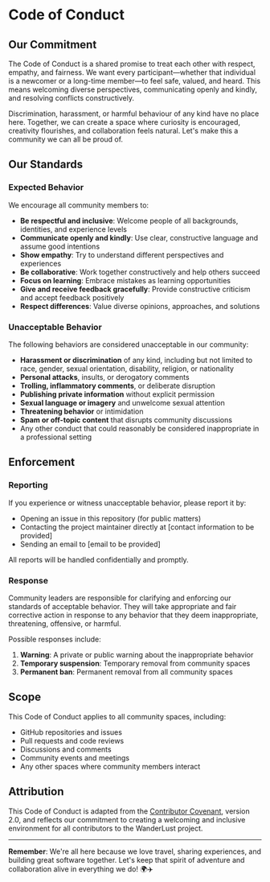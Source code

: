# Code of Conduct

## Our Commitment

The Code of Conduct is a shared promise to treat each other with respect, empathy, and fairness. We want every participant—whether that individual is a newcomer or a long-time member—to feel safe, valued, and heard. This means welcoming diverse perspectives, communicating openly and kindly, and resolving conflicts constructively.

Discrimination, harassment, or harmful behaviour of any kind have no place here. Together, we can create a space where curiosity is encouraged, creativity flourishes, and collaboration feels natural. Let's make this a community we can all be proud of.

## Our Standards

### Expected Behavior

We encourage all community members to:

- **Be respectful and inclusive**: Welcome people of all backgrounds, identities, and experience levels
- **Communicate openly and kindly**: Use clear, constructive language and assume good intentions
- **Show empathy**: Try to understand different perspectives and experiences
- **Be collaborative**: Work together constructively and help others succeed
- **Focus on learning**: Embrace mistakes as learning opportunities
- **Give and receive feedback gracefully**: Provide constructive criticism and accept feedback positively
- **Respect differences**: Value diverse opinions, approaches, and solutions

### Unacceptable Behavior

The following behaviors are considered unacceptable in our community:

- **Harassment or discrimination** of any kind, including but not limited to race, gender, sexual orientation, disability, religion, or nationality
- **Personal attacks**, insults, or derogatory comments
- **Trolling, inflammatory comments**, or deliberate disruption
- **Publishing private information** without explicit permission
- **Sexual language or imagery** and unwelcome sexual attention
- **Threatening behavior** or intimidation
- **Spam or off-topic content** that disrupts community discussions
- Any other conduct that could reasonably be considered inappropriate in a professional setting

## Enforcement

### Reporting

If you experience or witness unacceptable behavior, please report it by:

- Opening an issue in this repository (for public matters)
- Contacting the project maintainer directly at [contact information to be provided]
- Sending an email to [email to be provided]

All reports will be handled confidentially and promptly.

### Response

Community leaders are responsible for clarifying and enforcing our standards of acceptable behavior. They will take appropriate and fair corrective action in response to any behavior that they deem inappropriate, threatening, offensive, or harmful.

Possible responses include:

1. **Warning**: A private or public warning about the inappropriate behavior
2. **Temporary suspension**: Temporary removal from community spaces
3. **Permanent ban**: Permanent removal from all community spaces

## Scope

This Code of Conduct applies to all community spaces, including:

- GitHub repositories and issues
- Pull requests and code reviews
- Discussions and comments
- Community events and meetings
- Any other spaces where community members interact

## Attribution

This Code of Conduct is adapted from the [Contributor Covenant](https://www.contributor-covenant.org/), version 2.0, and reflects our commitment to creating a welcoming and inclusive environment for all contributors to the WanderLust project.

---

**Remember**: We're all here because we love travel, sharing experiences, and building great software together. Let's keep that spirit of adventure and collaboration alive in everything we do! 🌍✈️
